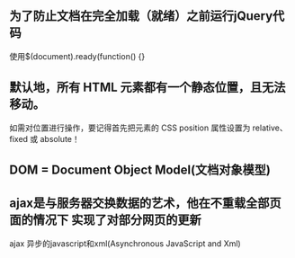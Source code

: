 ## 为了防止文档在完全加载（就绪）之前运行jQuery代码
  使用$(document).ready(function() {} 
##  默认地，所有 HTML 元素都有一个静态位置，且无法移动。
  如需对位置进行操作，要记得首先把元素的 CSS position 属性设置为 relative、fixed 或 absolute！ 
## DOM = Document Object Model(文档对象模型)

## ajax是与服务器交换数据的艺术，他在不重载全部页面的情况下 实现了对部分网页的更新
  ajax 异步的javascript和xml(Asynchronous JavaScript and Xml)